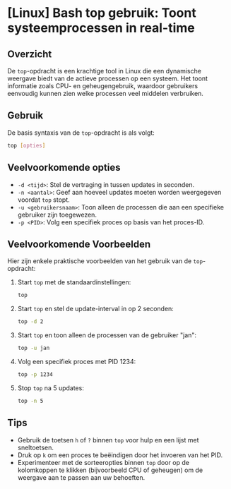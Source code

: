 # [Linux] Bash top gebruik: Toont systeemprocessen in real-time

## Overzicht
De `top`-opdracht is een krachtige tool in Linux die een dynamische weergave biedt van de actieve processen op een systeem. Het toont informatie zoals CPU- en geheugengebruik, waardoor gebruikers eenvoudig kunnen zien welke processen veel middelen verbruiken.

## Gebruik
De basis syntaxis van de `top`-opdracht is als volgt:

```bash
top [opties]
```

## Veelvoorkomende opties
- `-d <tijd>`: Stel de vertraging in tussen updates in seconden.
- `-n <aantal>`: Geef aan hoeveel updates moeten worden weergegeven voordat `top` stopt.
- `-u <gebruikersnaam>`: Toon alleen de processen die aan een specifieke gebruiker zijn toegewezen.
- `-p <PID>`: Volg een specifiek proces op basis van het proces-ID.

## Veelvoorkomende Voorbeelden
Hier zijn enkele praktische voorbeelden van het gebruik van de `top`-opdracht:

1. Start `top` met de standaardinstellingen:
   ```bash
   top
   ```

2. Start `top` en stel de update-interval in op 2 seconden:
   ```bash
   top -d 2
   ```

3. Start `top` en toon alleen de processen van de gebruiker "jan":
   ```bash
   top -u jan
   ```

4. Volg een specifiek proces met PID 1234:
   ```bash
   top -p 1234
   ```

5. Stop `top` na 5 updates:
   ```bash
   top -n 5
   ```

## Tips
- Gebruik de toetsen `h` of `?` binnen `top` voor hulp en een lijst met sneltoetsen.
- Druk op `k` om een proces te beëindigen door het invoeren van het PID.
- Experimenteer met de sorteeropties binnen `top` door op de kolomkoppen te klikken (bijvoorbeeld CPU of geheugen) om de weergave aan te passen aan uw behoeften.